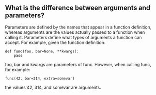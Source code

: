 What is the difference between arguments and parameters?
--
Parameters are defined by the names that appear in a function definition, whereas arguments are the values actually passed to a function when calling it. Parameters define what types of arguments a function can accept. For example, given the function definition:

```
def func(foo, bar=None, **kwargs):
    pass
```

foo, bar and kwargs are parameters of func. However, when calling func, for example:

```
func(42, bar=314, extra=somevar)
```

the values 42, 314, and somevar are arguments.
